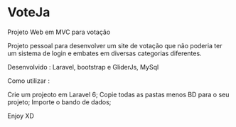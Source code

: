 # VoteJa
Projeto Web em MVC para votação

Projeto pessoal para desenvolver um site de votação que não poderia ter um sistema de login e embates em diversas categorias diferentes.

Desenvolvido : Laravel, bootstrap e GliderJs, MySql


Como utilizar : 

Crie um projeoto em Laravel 6;
Copie todas as pastas menos BD para o seu projeto;
Importe o bando de dados; 

Enjoy XD


